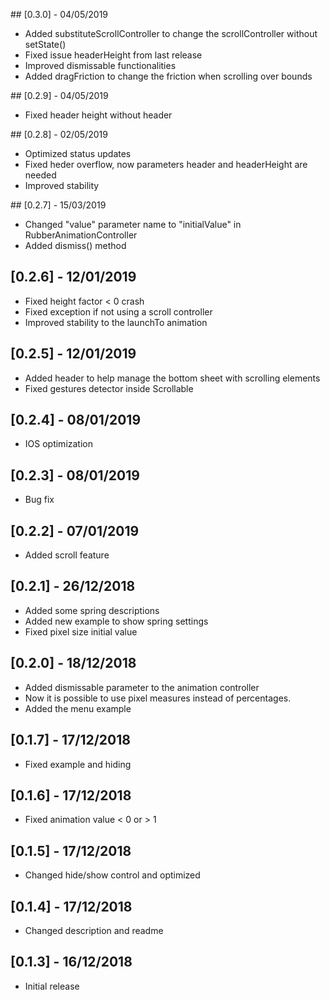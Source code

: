 ## [0.3.0] - 04/05/2019

* Added substituteScrollController to change the scrollController without setState()
* Fixed issue headerHeight from last release
* Improved dismissable functionalities
* Added dragFriction to change the friction when scrolling over bounds

## [0.2.9] - 04/05/2019

* Fixed header height without header

## [0.2.8] - 02/05/2019

* Optimized status updates
* Fixed heder overflow, now parameters header and headerHeight are needed
* Improved stability

## [0.2.7] - 15/03/2019

* Changed "value" parameter name to "initialValue" in RubberAnimationController
* Added dismiss() method

## [0.2.6] - 12/01/2019

* Fixed height factor < 0 crash
* Fixed exception if not using a scroll controller
* Improved stability to the launchTo animation

## [0.2.5] - 12/01/2019

* Added header to help manage the bottom sheet with scrolling elements
* Fixed gestures detector inside Scrollable

## [0.2.4] - 08/01/2019

* IOS optimization

## [0.2.3] - 08/01/2019

* Bug fix

## [0.2.2] - 07/01/2019

* Added scroll feature

## [0.2.1] - 26/12/2018

* Added some spring descriptions
* Added new example to show spring settings
* Fixed pixel size initial value

## [0.2.0] - 18/12/2018

* Added dismissable parameter to the animation controller
* Now it is possible to use pixel measures instead of percentages.
* Added the menu example

## [0.1.7] - 17/12/2018

* Fixed example and hiding

## [0.1.6] - 17/12/2018

* Fixed animation value < 0 or > 1

## [0.1.5] - 17/12/2018

* Changed hide/show control and optimized

## [0.1.4] - 17/12/2018

* Changed description and readme

## [0.1.3] - 16/12/2018

* Initial release
